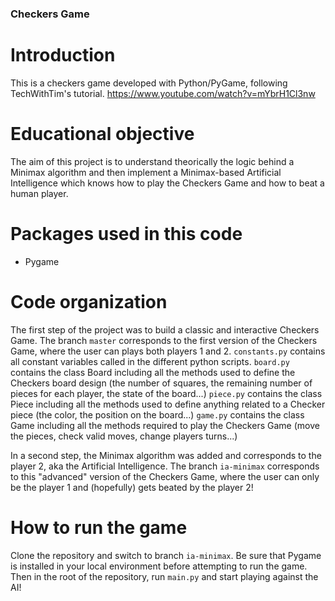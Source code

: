 ### Checkers Game

# Introduction

This is a checkers game developed with Python/PyGame, following TechWithTim's tutorial. 
https://www.youtube.com/watch?v=mYbrH1Cl3nw

# Educational objective

The aim of this project is to understand theorically the logic behind a Minimax algorithm and then implement a Minimax-based Artificial Intelligence which knows how to play the Checkers Game and how to beat a human player.

# Packages used in this code

- Pygame

# Code organization

The first step of the project was to build a classic and interactive Checkers Game.
The branch `master` corresponds to the first version of the Checkers Game, where the user can plays both players 1 and 2.
`constants.py` contains all constant variables called in the different python scripts. 
`board.py` contains the class Board including all the methods used to define the Checkers board design (the number of squares, the remaining number of pieces for each player, the state of the board...)
`piece.py` contains the class Piece including all the methods used to define anything related to a Checker piece (the color, the position on the board...)
`game.py` contains the class Game including all the methods required to play the Checkers Game (move the pieces, check valid moves, change players turns...)

In a second step, the Minimax algorithm was added and corresponds to the player 2, aka the Artificial Intelligence.
The branch `ia-minimax` corresponds to this "advanced" version of the Checkers Game, where the user can only be the player 1 and (hopefully) gets beated by the player 2!

# How to run the game

Clone the repository and switch to branch `ia-minimax`.
Be sure that Pygame is installed in your local environment before attempting to run the game.
Then in the root of the repository, run `main.py` and start playing against the AI!